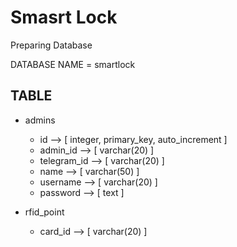 
# Smasrt Lock

Preparing Database

DATABASE NAME = smartlock




## TABLE

- admins
    - id --> [ integer, primary_key, auto_increment ]
    - admin_id --> [ varchar(20) ]
    - telegram_id --> [ varchar(20) ]
    - name --> [ varchar(50) ]
    - username --> [ varchar(20) ]
    - password --> [ text ]

- rfid_point
    - card_id --> [ varchar(20) ]

